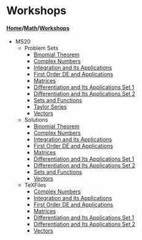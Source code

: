 # Workshops
#### [Home](../..)/[Math](..)/[Workshops]()
- MS20
  - Problem Sets
    - [Binomial Theorem](MS20/ProblemSet/Binomial_Theorem.pdf)
    - [Complex Numbers](MS20/ProblemSet/Complex_Numbers.pdf)
    - [Integration and its Applications](MS20/ProblemSet/Integration_and_its_Applications.pdf)
    - [First Order DE and Applications](MS20/ProblemSet/First_Order_DE_and_Applications.pdf)
    - [Matrices](MS20/ProblemSet/Matrices.pdf)
    - [Differentiation and Its Applications Set 1](MS20/ProblemSet/Set-1_Differentiation_and_its_Applications_Problem_Sheet.pdf)
    - [Differentiation and Its Applications Set 2](MS20/ProblemSet/Set-2_Differentiation_and_its_Applications_Problem_Sheet.pdf)
    - [Sets and Functions](MS20/ProblemSet/Sets_And_Functions.pdf)
    - [Taylor Series](MS20/ProblemSet/Taylor_Series.pdf)
    - [Vectors](MS20/ProblemSet/Vectors.pdf)
  - Solutions
    - [Binomial Theorem](MS20/Solutions/Binomial_Theorem_Sol.pdf)
    - [Complex Numbers](MS20/Solutions/Complex_Numbers_Sol.pdf)
    - [Integration and its Applications](MS20/Solutions/Integration_and_its_Applications_Sol.pdf)
    - [First Order DE and Applications](MS20/Solutions/First_Order_DE_and_Applications_Sol.pdf)
    - [Matrices](MS20/Solutions/Matrices_Sol.pdf)
    - [Differentiation and Its Applications Set 1](MS20/Solutions/Set-1_Differentiation_and_its_Applications_Problem_Sheet_Sol.pdf)
    - [Differentiation and Its Applications Set 2](MS20/Solutions/Set-2_Differentiation_and_its_Applications_Problem_Sheet_Sol.pdf)
    - [Sets and Functions](MS20/Solutions/Sets_And_Functions_Sol.pdf)
    - [Vectors](MS20/Solutions/Vectors_Sol.pdf)
  - TeXFiles
    - [Complex Numbers](MS20/TexFiles/Complex_Numbers_Tex.zip)
    - [Integration and its Applications](MS20/TexFiles/Integration_and_its_Applications_Tex.zip)
    - [First Order DE and Applications](MS20/TexFiles/First_Order_DE_and_Applications_Tex.zip)
    - [Matrices](MS20/TexFiles/Matrices_Tex.zip)
    - [Differentiation and Its Applications Set 1](MS20/TexFiles/Set-1_Differentiation_and_its_Applications_Problem_Sheet_Tex.zip)
    - [Differentiation and Its Applications Set 2](MS20/TexFiles/Set-2_Differentiation_and_its_Applications_Problem_Sheet_Tex.zip)
    - [Vectors](MS20/TexFiles/Vectors_Tex.zip)
